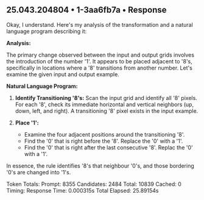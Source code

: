 25.043.204804 • 1-3aa6fb7a • Response
---
Okay, I understand. Here's my analysis of the transformation and a natural language program describing it:

**Analysis:**

The primary change observed between the input and output grids involves the introduction of the number '1'. It appears to be placed adjacent to '8's, specifically in locations where a '8' transitions from another number. Let's examine the given input and output example.

**Natural Language Program:**

1.  **Identify Transitioning '8's:** Scan the input grid and identify all '8' pixels. For each '8', check its immediate horizontal and vertical neighbors (up, down, left, and right). A transitioning '8' pixel exists in the input example.

2.  **Place '1':**
    *   Examine the four adjacent positions around the transitioning '8'.
    *   Find the '0' that is right before the '8'. Replace the '0' with a '1'.
    *   Find the '0' that is right after the last consecutive '8'. Replac the '0' with a '1'.

In essence, the rule identifies '8's that neighbour '0's, and those bordering '0's are changed into '1's.


Token Totals:
  Prompt: 8355
  Candidates: 2484
  Total: 10839
  Cached: 0
Timing:
  Response Time: 0.000315s
  Total Elapsed: 25.89154s
